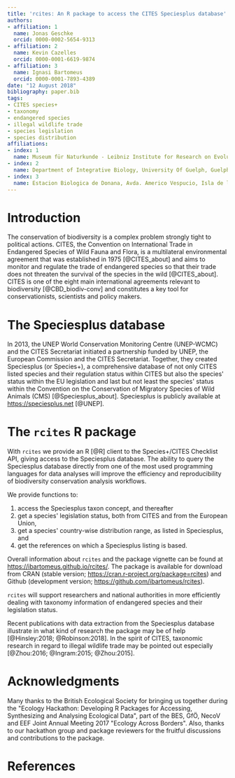 ```yaml
---
title: 'rcites: An R package to access the CITES Speciesplus database'
authors:
- affiliation: 1
  name: Jonas Geschke
  orcid: 0000-0002-5654-9313
- affiliation: 2
  name: Kevin Cazelles
  orcid: 0000-0001-6619-9874
- affiliation: 3
  name: Ignasi Bartomeus
  orcid: 0000-0001-7893-4389
date: "12 August 2018"
bibliography: paper.bib
tags:
- CITES species+
- taxonomy
- endangered species
- illegal wildlife trade
- species legislation
- species distribution
affiliations:
- index: 1
  name: Museum für Naturkunde - Leibniz Institute for Research on Evolution and Biodiversity Berlin, Germany
- index: 2
  name: Department of Integrative Biology, University Of Guelph, Guelph, Ontario, Canada
- index: 3
  name: Estacion Biologica de Donana, Avda. Americo Vespucio, Isla de la Cartuja, Sevilla, Spain
---
```



# Introduction

The conservation of biodiversity is a complex problem strongly tight to political actions. CITES, the Convention on International Trade in Endangered Species of Wild Fauna and Flora, is a multilateral environmental agreement that was established in 1975 [@CITES_about] and aims to monitor and regulate the trade of endangered species so that their trade does not threaten the survival of the species in the wild [@CITES_about]. CITES is one of the eight main international agreements relevant to biodiversity [@CBD_biodiv-conv] and constitutes a key tool for conservationists, scientists and policy makers.

# The Speciesplus database

In 2013, the UNEP World Conservation Monitoring Centre (UNEP-WCMC) and the CITES Secretariat initiated a partnership funded by UNEP, the European Commission and the CITES Secretariat. Together, they created Speciesplus (or Species+), a comprehensive database of not only CITES listed species and their regulation status within CITES but also the species' status within the EU legislation and last but not least the species' status within the Convention on the Conservation of Migratory Species of Wild Animals (CMS) [@Speciesplus_about]. Speciesplus is publicly available at https://speciesplus.net [@UNEP]. 

# The ``rcites`` R package

With ``rcites`` we provide an R [@R] client to the Species+/CITES Checklist API, giving access to the Speciesplus database. The ability to query the Speciesplus database directly from one of the most used programming languages for data analyses will improve the efficiency and reproducibility of biodiversity conservation analysis workflows.

We provide functions to:

1. access the Speciesplus taxon concept, and thereafter
2. get a species' legislation status, both from CITES and from the European Union,
3. get a species' country-wise distribution range, as listed in Speciesplus, and
4. get the references on which a Speciesplus listing is based.

Overall information about ``rcites`` and the package vignette can be found at https://ibartomeus.github.io/rcites/. The package is available for download from CRAN (stable version; https://cran.r-project.org/package=rcites) and Github (development version; https://github.com/ibartomeus/rcites).

``rcites`` will support researchers and national authorities in more efficiently dealing with taxonomy information of endangered species and their legislation status.

Recent publications with data extraction from the Speciesplus database illustrate in what kind of research the package may be of help [@Hinsley:2018; @Robinson:2018]. In the spirit of CITES, taxonomic research in regard to illegal wildlife trade may be pointed out especially [@Zhou:2016; @Ingram:2015; @Zhou:2015].


# Acknowledgments

Many thanks to the British Ecological Society for bringing us together during the "Ecology Hackathon: Developing R Packages for Accessing, Synthesizing and Analysing Ecological Data", part of the BES, GfÖ, NecoV and EEF Joint Annual Meeting 2017 "Ecology Across Borders". Also, thanks to our hackathon group and package reviewers for the fruitful discussions and contributions to the package.


# References
